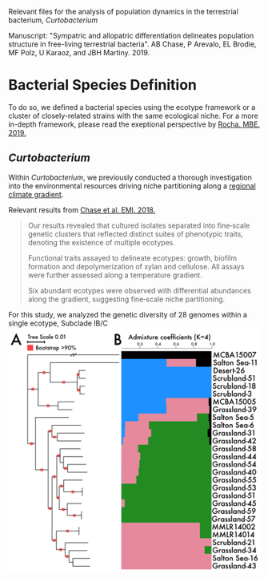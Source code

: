 Relevant files for the analysis of population dynamics in the terrestrial bacterium, *Curtobacterium*

Manuscript: "Sympatric and allopatric differentiation delineates population structure in free-living terrestrial bacteria". AB Chase, P Arevalo, EL Brodie, MF Polz, U Karaoz, and JBH Martiny. 2019.

# Bacterial Species Definition
To do so, we defined a bacterial species using the ecotype framework or a cluster of closely-related strains with the same ecological niche. For a more in-depth framework, please read the exeptional perspective by [Rocha. MBE. 2019.](https://academic.oup.com/mbe/article/35/6/1338/4976545)

## *Curtobacterium*
Within *Curtobacterium*, we previously conducted a thorough investigation into the environmental resources driving niche partitioning along a [regional climate gradient](https://www.pnas.org/content/115/47/11994).

Relevant results from [Chase et al. EMI. 2018.](https://onlinelibrary.wiley.com/doi/full/10.1111/1462-2920.14405)

>Our results revealed that cultured isolates separated into fine‐scale genetic clusters that reflected distinct suites of phenotypic traits, denoting the existence of multiple ecotypes.
>
>Functional traits assayed to delineate ecotypes: growth, biofilm formation and depolymerization of xylan and cellulose. All assays were further assessed along a temperature gradient.
>
>Six abundant ecotypes were observed with differential abundances along the gradient, suggesting fine‐scale niche partitioning.

For this study, we analyzed the genetic diversity of 28 genomes within a single ecotype, Subclade IB/C
<img src="structure-analysis/figure1-01.jpg" width="600" align="middle"/>
